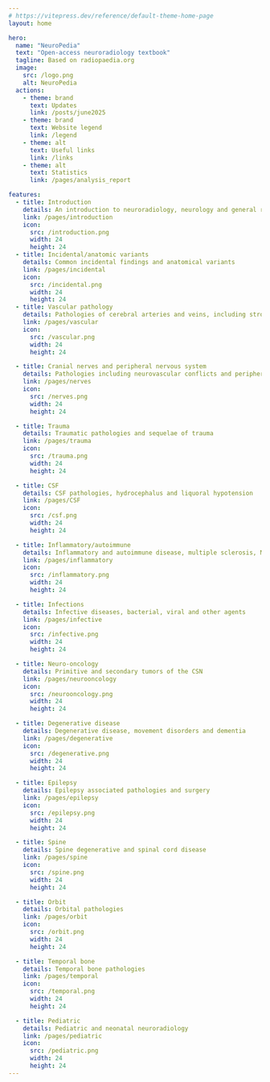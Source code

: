 ```yaml
---
# https://vitepress.dev/reference/default-theme-home-page
layout: home

hero:
  name: "NeuroPedia"
  text: "Open-access neuroradiology textbook"
  tagline: Based on radiopaedia.org
  image:
    src: /logo.png
    alt: NeuroPedia
  actions:
    - theme: brand
      text: Updates
      link: /posts/june2025
    - theme: brand
      text: Website legend
      link: /legend
    - theme: alt
      text: Useful links
      link: /links
    - theme: alt
      text: Statistics
      link: /pages/analysis_report

features:
  - title: Introduction
    details: An introduction to neuroradiology, neurology and general radiological techniques
    link: /pages/introduction
    icon:
      src: /introduction.png
      width: 24
      height: 24
  - title: Incidental/anatomic variants
    details: Common incidental findings and anatomical variants
    link: /pages/incidental
    icon:
      src: /incidental.png
      width: 24
      height: 24
  - title: Vascular pathology
    details: Pathologies of cerebral arteries and veins, including stroke and intraparenchimal hemorrhage
    link: /pages/vascular
    icon:
      src: /vascular.png
      width: 24
      height: 24

  - title: Cranial nerves and peripheral nervous system
    details: Pathologies including neurovascular conflicts and peripheral nervous system
    link: /pages/nerves
    icon:
      src: /nerves.png
      width: 24
      height: 24

  - title: Trauma
    details: Traumatic pathologies and sequelae of trauma
    link: /pages/trauma
    icon:
      src: /trauma.png
      width: 24
      height: 24

  - title: CSF
    details: CSF pathologies, hydrocephalus and liquoral hypotension
    link: /pages/CSF
    icon:
      src: /csf.png
      width: 24
      height: 24

  - title: Inflammatory/autoimmune
    details: Inflammatory and autoimmune disease, multiple sclerosis, MOGAD and autoimmune pathologies
    link: /pages/inflammatory
    icon:
      src: /inflammatory.png
      width: 24
      height: 24    

  - title: Infections
    details: Infective diseases, bacterial, viral and other agents
    link: /pages/infective
    icon:
      src: /infective.png
      width: 24
      height: 24

  - title: Neuro-oncology
    details: Primitive and secondary tumors of the CSN
    link: /pages/neurooncology
    icon:
      src: /neurooncology.png
      width: 24
      height: 24 

  - title: Degenerative disease
    details: Degenerative disease, movement disorders and dementia
    link: /pages/degenerative
    icon:
      src: /degenerative.png
      width: 24
      height: 24 

  - title: Epilepsy
    details: Epilepsy associated pathologies and surgery
    link: /pages/epilepsy
    icon:
      src: /epilepsy.png
      width: 24
      height: 24 

  - title: Spine
    details: Spine degenerative and spinal cord disease
    link: /pages/spine
    icon:
      src: /spine.png
      width: 24
      height: 24

  - title: Orbit
    details: Orbital pathologies
    link: /pages/orbit
    icon:
      src: /orbit.png
      width: 24
      height: 24   

  - title: Temporal bone
    details: Temporal bone pathologies
    link: /pages/temporal
    icon:
      src: /temporal.png
      width: 24
      height: 24   

  - title: Pediatric
    details: Pediatric and neonatal neuroradiology
    link: /pages/pediatric
    icon:
      src: /pediatric.png
      width: 24
      height: 24  
---
```


